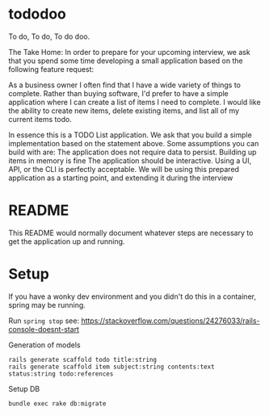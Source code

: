 # tododoo
To do, To do, To do doo. 


The Take Home:
In order to prepare for your upcoming interview, we ask that you spend some time developing a small application based on the following feature request:

As a business owner I often find that I have a wide variety of things to complete. Rather than buying software, I'd prefer to have a simple application where I can create a list of items I need to complete. I would like the ability to create new items, delete existing items, and list all of my current items todo.

In essence this is a TODO List application. We ask that you build a simple implementation based on the statement above. Some assumptions you can build with are:
The application does not require data to persist. Building up items in memory is fine
The application should be interactive. Using a UI, API, or the CLI is perfectly acceptable.
We will be using this prepared application as a starting point, and extending it during the interview

# README

This README would normally document whatever steps are necessary to get the
application up and running.

# Setup

If you have a wonky dev environment and you didn't do this in a container, spring may be running.

Run `spring stop` see:
https://stackoverflow.com/questions/24276033/rails-console-doesnt-start


Generation of models
```
rails generate scaffold todo title:string
rails generate scaffold item subject:string contents:text status:string todo:references
```

Setup DB
```
bundle exec rake db:migrate
```